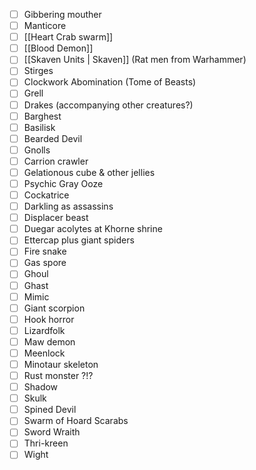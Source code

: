 - [ ] Gibbering mouther
- [ ] Manticore
- [ ] [[Heart Crab swarm]]
- [ ] [[Blood Demon]]
- [ ] [[Skaven Units | Skaven]] (Rat men from Warhammer)
- [ ] Stirges
- [ ] Clockwork Abomination (Tome of Beasts)
- [ ] Grell
- [ ] Drakes (accompanying other creatures?)
- [ ] Barghest
- [ ] Basilisk
- [ ] Bearded Devil
- [ ] Gnolls
- [ ] Carrion crawler
- [ ] Gelationous cube & other jellies
- [ ] Psychic Gray Ooze
- [ ] Cockatrice
- [ ] Darkling as assassins
- [ ] Displacer beast
- [ ] Duegar acolytes at Khorne shrine
- [ ] Ettercap plus giant spiders
- [ ] Fire snake
- [ ] Gas spore
- [ ] Ghoul
- [ ] Ghast
- [ ] Mimic
- [ ] Giant scorpion
- [ ] Hook horror
- [ ] Lizardfolk
- [ ] Maw demon
- [ ] Meenlock
- [ ] Minotaur skeleton
- [ ] Rust monster ?!?
- [ ] Shadow
- [ ] Skulk
- [ ] Spined Devil
- [ ] Swarm of Hoard Scarabs
- [ ] Sword Wraith
- [ ] Thri-kreen
- [ ] Wight